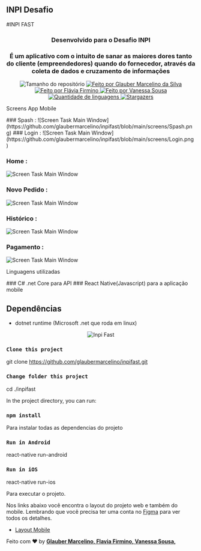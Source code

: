 ## INPI Desafio 
#INPI FAST

<h3 align="center">Desenvolvido para o Desafio INPI</h3>
<h3 align="center">É um aplicativo com o intuito de sanar as maiores dores tanto do cliente (empreendedores) quando do fornecedor, através da coleta de dados e cruzamento de informações</h3>

<p align="center">
  <img alt="Tamanho do repositório" src="https://img.shields.io/github/repo-size/glaubermarcelino/inpifast">
  
  <a href="https://www.instagram.com/mrglauber/">
    <img alt="Feito por Glauber Marcelino da Silva" src="https://img.shields.io/badge/made%20by-Glauber%20Marcelino-%2304D361">
  <img alt="Feito por Flávia Firmino" src="https://img.shields.io/badge/made%20by-Flavia%20Firmino-%2304D361">
  <img alt="Feito por Vanessa Sousa" src="https://img.shields.io/badge/made%20by-Vanessa%20Sousa-%2304D361">
  
  </a>
  
  <a href="https://github.com/glaubermarcelino/inpifast/search?l=typescript">
    <img alt="Quantidade de linguagens" src="https://img.shields.io/github/languages/count/glaubermarcelino/inpifast">
  </a>
  
  <a href="https://github.com/glaubermarcelino/inpifast/stargazers">
    <img alt="Stargazers" src="https://img.shields.io/github/stars/glaubermarcelino/inpifast">
  </a>
</p>
<p>Screens App Mobile</p>
### Spash : 
![Screen Task Main Window](https://github.com/glaubermarcelino/inpifast/blob/main/screens/Spash.png)
### Login : 
![Screen Task Main Window](https://github.com/glaubermarcelino/inpifast/blob/main/screens/Login.png)

### Home : 
![Screen Task Main Window](https://github.com/glaubermarcelino/inpifast/blob/main/screens/Home.png)

### Novo Pedido : 
![Screen Task Main Window](https://github.com/glaubermarcelino/inpifast/blob/main/screens/Novo_Pedido.png)

### Histórico : 
![Screen Task Main Window](https://github.com/glaubermarcelino/inpifast/blob/main/screens/Historico.png)

### Pagamento : 
![Screen Task Main Window](https://github.com/glaubermarcelino/inpifast/blob/main/screens/Pagamento.png)


<p>Linguagens utilizadas</p>
### C# .net Core para API
### React Native(Javascript) para a aplicação mobile

## Dependências
* dotnet runtime (Microsoft .net que roda em linux)

<p align="center"> <img src="https://github.com/glaubermarcelino/inpifast/blob/main/src/inpifast-App.gif?raw=true" alt="Inpi Fast" /> </p>


### `Clone this project`
git clone https://github.com/glaubermarcelino/inpifast.git

### `Change folder this project`
cd ./inpifast

In the project directory, you can run:

### `npm install`

Para instalar todas as dependencias do projeto

### `Run in Android`
react-native run-android

### `Run in iOS`
react-native run-ios

Para executar o projeto.

Nos links abaixo você encontra o layout do projeto web e também do mobile. Lembrando que você precisa ter uma conta no [Figma](http://figma.com/) para ver todos os detalhes.

- [Layout Mobile](https://www.figma.com/file/ysFEIXNaV46eUavBVyzNeb/INPI?node-id=542%3A409)

Feito com ♥ by <strong><a href="https://www.linkedin.com/in/gtstecnologia/">Glauber Marcelino, </a></strong> <strong><a href="https://www.linkedin.com/in/flaviafirmino/">Flavia Firmino, </a></strong> <strong><a href="https://www.linkedin.com/in/vanessa-sousa-9a195386/">Vanessa Sousa, </a></strong>
